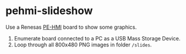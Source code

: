 # pehmi-slideshow

Use a Renesas [PE-HMI](https://www.renesas.com/br/en/products/synergy/hardware/kits/pe-hmi1.html) board to show some graphics.

1. Enumerate board connected to a PC as a USB Mass Storage Device.
2. Loop through all 800x480 PNG images in folder `/slides`.
